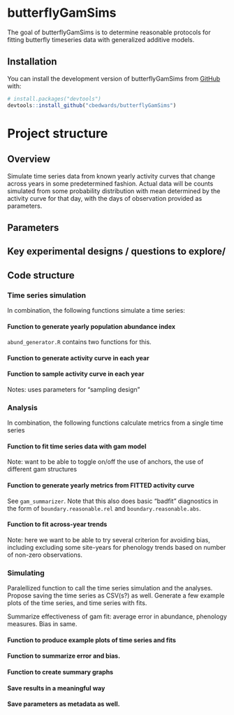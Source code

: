
<!-- README.md is generated from README.Rmd. Please edit that file -->

# butterflyGamSims

<!-- badges: start -->
<!-- badges: end -->

The goal of butterflyGamSims is to determine reasonable protocols for
fitting butterfly timeseries data with generalized additive models.

## Installation

You can install the development version of butterflyGamSims from
[GitHub](https://github.com/) with:

``` r
# install.packages("devtools")
devtools::install_github("cbedwards/butterflyGamSims")
```

# Project structure

## Overview

Simulate time series data from known yearly activity curves that change
across years in some predetermined fashion. Actual data will be counts
simulated from some probability distribution with mean determined by the
activity curve for that day, with the days of observation provided as
parameters.

## Parameters

## Key experimental designs / questions to explore/

## Code structure

### Time series simulation

In combination, the following functions simulate a time series:

#### Function to generate yearly population abundance index

`abund_generator.R` contains two functions for this.

#### Function to generate activity curve in each year

#### Function to sample activity curve in each year

Notes: uses parameters for “sampling design”

### Analysis

In combination, the following functions calculate metrics from a single
time series

#### Function to fit time series data with gam model

Note: want to be able to toggle on/off the use of anchors, the use of
different gam structures

#### Function to generate yearly metrics from FITTED activity curve

See `gam_summarizer`. Note that this also does basic “badfit”
diagnostics in the form of `boundary.reasonable.rel` and
`boundary.reasonable.abs`.

#### Function to fit across-year trends

Note: here we want to be able to try several criterion for avoiding
bias, including excluding some site-years for phenology trends based on
number of non-zero observations.

### Simulating

Paralellized function to call the time series simulation and the
analyses. Propose saving the time series as CSV(s?) as well. Generate a
few example plots of the time series, and time series with fits.

Summarize effectiveness of gam fit: average error in abundance,
phenology measures. Bias in same.

#### Function to produce example plots of time series and fits

#### Function to summarize error and bias.

#### Function to create summary graphs

#### Save results in a meaningful way

#### Save parameters as metadata as well.

### 
